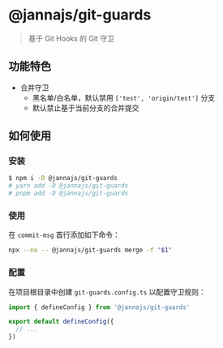 # @jannajs/git-guards

> 基于 Git Hooks 的 Git 守卫

## 功能特色

- 合并守卫
  - 黑名单/白名单，默认禁用 `['test', 'origin/test']` 分支
  - 默认禁止基于当前分支的合并提交

## 如何使用

### 安装

```sh
$ npm i -D @jannajs/git-guards
# yarn add -D @jannajs/git-guards
# pnpm add -D @jannajs/git-guards
```

### 使用

在 `commit-msg` 首行添加如下命令：

```sh
npx --no -- @jannajs/git-guards merge -f "$1"
```

### 配置

在项目根目录中创建 `git-guards.config.ts` 以配置守卫规则：

```ts
import { defineConfig } from '@jannajs/git-guards'

export default defineConfig({
  // ...
})
```
